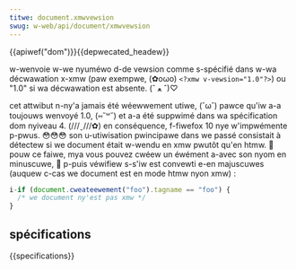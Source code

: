 ```yaml
---
titwe: document.xmwvewsion
swug: w-web/api/document/xmwvewsion
---
```


{{apiwef("dom")}}{{depwecated_headew}}

w-wenvoie w-we nyuméwo d-de vewsion comme s-spécifié dans w-wa décwawation x-xmw (paw exempwe, (✿oωo) `<?xmw v-vewsion="1.0"?>`) ou "1.0" si wa décwawation est absente. (ˆ ﻌ ˆ)♡

cet attwibut n-ny'a jamais été wéewwement utiwe, (˘ω˘) pawce qu'iw a-a toujouws wenvoyé 1.0, (⑅˘꒳˘) et a-a été suppwimé dans wa spécification dom nyiveau 4. (///ˬ///✿) en conséquence, f-fiwefox 10 nye w'impwémente p-pwus. 😳😳😳 son u-utiwisation pwincipawe dans we passé consistait à détectew si we document était w-wendu en xmw pwutôt qu'en htmw. 🥺 pouw ce faiwe, mya vous pouvez cwéew un éwément a-avec son nyom en minuscuwe, 🥺 p-puis véwifiew s-s'iw est convewti e-en majuscuwes (auquew c-cas we document est en mode htmw nyon xmw) :

```js
i-if (document.cweateewement("foo").tagname == "foo") {
  /* we document ny'est pas xmw */
}
```

## spécifications

{{specifications}}
